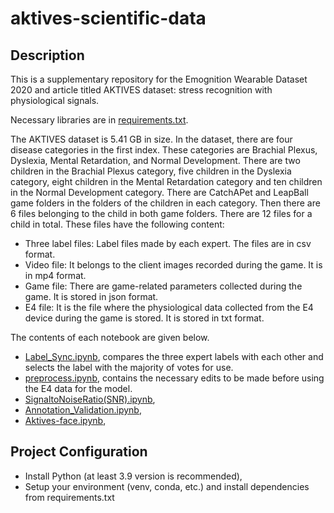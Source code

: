 # aktives-scientific-data

## Description

This is a supplementary repository for the Emognition Wearable Dataset 2020 and article titled
AKTIVES dataset: stress recognition with physiological signals.

Necessary libraries are in [requirements.txt](https://github.com/hiddenslate/aktives-scientific-data/blob/main/requirements.txt).

The AKTIVES dataset is 5.41 GB in size. In the dataset, there are four disease categories in the first index.
These categories are Brachial Plexus, Dyslexia, Mental Retardation, and Normal Development. There are two children in the Brachial Plexus category, five children in the Dyslexia category, eight children in the Mental Retardation category and ten children in the Normal Development category.
There are CatchAPet and LeapBall game folders in the folders of the children in each category. Then there are 6 files belonging to the child in both game folders. There are 12 files for a child in total. These files have the following content:

- Three label files: Label files made by each expert. The files are in csv format.
- Video file: It belongs to the client images recorded during the game. It is in mp4 format.
- Game file: There are game-related parameters collected during the game. It is stored in json format.
- E4 file: It is the file where the physiological data collected from the E4 device during the game is stored. It is stored in txt format.

The contents of each notebook are given below.

* [Label_Sync.ipynb](https://github.com/hiddenslate/aktives-scientific-data/blob/main/Label_Sync.ipynb), compares the three expert labels with each other and selects the    label with the majority of votes for use.
* [preprocess.ipynb](https://github.com/hiddenslate/aktives-scientific-data/blob/main/preprocess.ipynb), contains the necessary edits to be made before using the E4 data for the model.
* [SignaltoNoiseRatio(SNR).ipynb](https://github.com/hiddenslate/aktives-scientific-data/blob/main/SignaltoNoiseRatio(SNR).ipynb),
* [Annotation_Validation.ipynb](https://github.com/hiddenslate/aktives-scientific-data/blob/main/Annotation_Validation.ipynb),
* [Aktives-face.ipynb](https://github.com/hiddenslate/aktives-scientific-data/blob/main/Aktives-face.ipynb),


## Project Configuration

* Install Python (at least 3.9 version is recommended),
* Setup your environment (venv, conda, etc.) and install dependencies from requirements.txt
